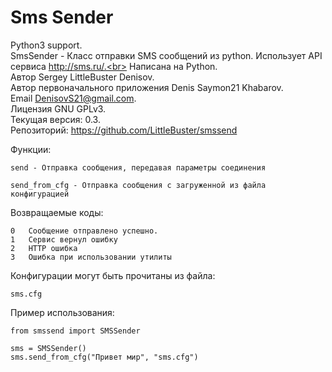 Sms Sender
==================================
Python3 support.<br>
SmsSender - Класс отправки SMS сообщений из python. Использует API сервиса http://sms.ru/.<br>
Написана на Python.<br>
Автор Sergey LittleBuster Denisov.<br>
Автор первоначального приложения Denis Saymon21 Khabarov.<br>
Email DenisovS21@gmail.com.<br>
Лицензия GNU GPLv3.<br>
Текущая версия: 0.3.<br>
Репозиторий: https://github.com/LittleBuster/smssend<br>

Функции:

````
send - Отправка сообщения, передавая параметры соединения

send_from_cfg - Отправка сообщения с загруженной из файла конфигурацией
````

Возвращаемые коды:

````
0	Сообщение отправлено успешно.
1 	Сервис вернул ошибку
2	HTTP ошибка
3	Ошибка при использовании утилиты
````


Конфигурации могут быть прочитаны из файла:
````
sms.cfg
````

Пример использования:

````
from smssend import SMSSender

sms = SMSSender()
sms.send_from_cfg("Привет мир", "sms.cfg")
````
